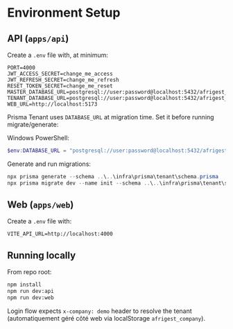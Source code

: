 # Environment Setup

## API (`apps/api`)

Create a `.env` file with, at minimum:

```
PORT=4000
JWT_ACCESS_SECRET=change_me_access
JWT_REFRESH_SECRET=change_me_refresh
RESET_TOKEN_SECRET=change_me_reset
MASTER_DATABASE_URL=postgresql://user:password@localhost:5432/afrigest_master
TENANT_DATABASE_URL=postgresql://user:password@localhost:5432/afrigest_tenant_demo
WEB_URL=http://localhost:5173
```

Prisma Tenant uses `DATABASE_URL` at migration time. Set it before running migrate/generate:

Windows PowerShell:
```powershell
$env:DATABASE_URL = "postgresql://user:password@localhost:5432/afrigest_tenant_demo"
```

Generate and run migrations:
```powershell
npx prisma generate --schema ..\..\infra\prisma\tenant\schema.prisma
npx prisma migrate dev --name init --schema ..\..\infra\prisma\tenant\schema.prisma
```

## Web (`apps/web`)

Create a `.env` file with:

```
VITE_API_URL=http://localhost:4000
```

## Running locally

From repo root:
```bash
npm install
npm run dev:api
npm run dev:web
```

Login flow expects `x-company: demo` header to resolve the tenant (automatiquement géré côté web via localStorage `afrigest_company`).
